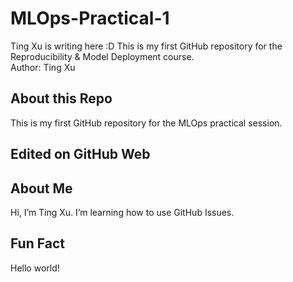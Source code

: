 # MLOps-Practical-1
Ting Xu is writing here :D
This is my first GitHub repository for the Reproducibility & Model Deployment course.  
Author: Ting Xu
## About this Repo
This is my first GitHub repository for the MLOps practical session.
## Edited on GitHub Web
## About Me
Hi, I’m Ting Xu.
I’m learning how to use GitHub Issues.
## Fun Fact
Hello world!
